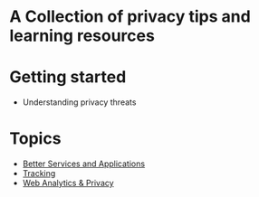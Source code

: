 A Collection of privacy tips and learning resources
===================================================

# Getting started

* Understanding privacy threats

# Topics

* [Better Services and Applications](better-services-and-applications/README.md)
* [Tracking](tracking/README.md)
* [Web Analytics & Privacy](web-analytics/README.md)


